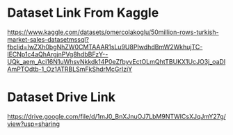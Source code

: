 # Dataset Link From Kaggle

https://www.kaggle.com/datasets/omercolakoglu/50million-rows-turkish-market-sales-datasetmssql?fbclid=IwZXh0bgNhZW0CMTAAAR1sLu9U8PIwdhdBmW2WkhujTC-lECNp1c4aQhArgjnPVg8hdbBFzY--UQk_aem_Aci16N1uWhsvNkkdk14P0eZfbyvEctOLmQhtTBUKX1UcJO3j_oaDIAmPTOdtb-1_Oz1ATRBLSmFkShdrMcGrIziY

# Dataset Drive Link

https://drive.google.com/file/d/1mJ0_BnXJnuOJ7LbM9NTWICsXJqJmY27g/view?usp=sharing
